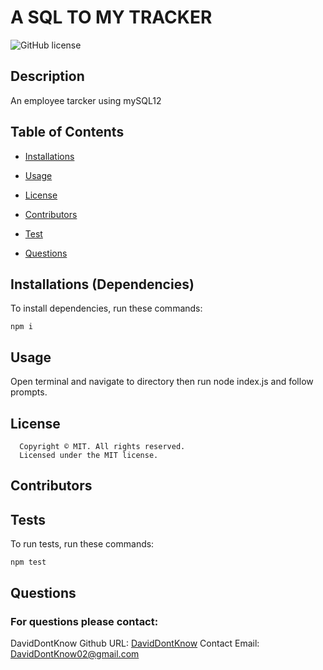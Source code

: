 # A SQL TO MY TRACKER

![GitHub license](https://img.shields.io/badge/license-MIT-blue.svg?style=plastic)

## Description

An employee tarcker using mySQL12

## Table of Contents

- [Installations](#dependencies)
- [Usage](#usage)

- [License](#license)

- [Contributors](#contributors)
- [Test](#test)
- [Questions](#Questions)

## Installations (Dependencies)

To install dependencies, run these commands:

```
npm i
```

## Usage

Open terminal and navigate to directory then run node index.js and follow prompts.

## License

      Copyright © MIT. All rights reserved.
      Licensed under the MIT license.

## Contributors

## Tests

To run tests, run these commands:

```
npm test
```

## Questions

### For questions please contact:

DavidDontKnow
Github URL: [DavidDontKnow](https://github.com/DavidDontKnow/)
Contact Email: DavidDontKnow02@gmail.com
